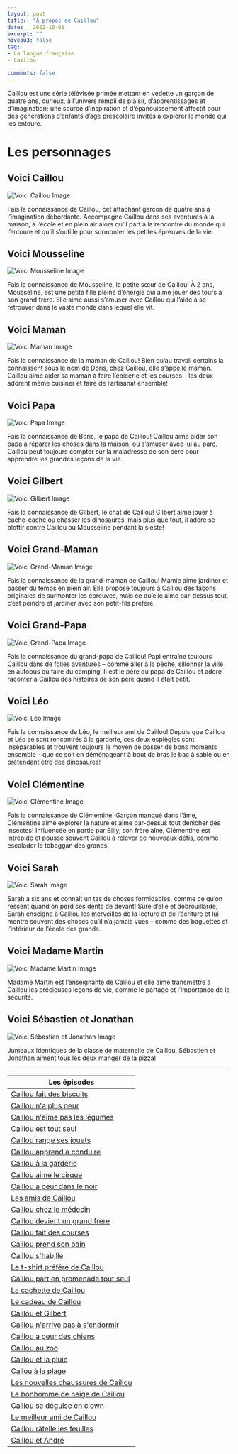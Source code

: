 ```yaml
---
layout: post
title:  "À propos de Caillou"
date:   2022-10-01
excerpt: ""
niveau3: false
tag:
- La langue française
- Caillou

comments: false
---
```

<img style="display: none;" src="/assets/img/thumbnails/caillou.jpg" alt="" width="1" height="1">

Caillou est une série télévisée primée mettant en vedette un garçon de quatre ans, curieux, à l’univers rempli de plaisir, d’apprentissages et d’imagination; une source d’inspiration et d’épanouissement affectif pour des générations d’enfants d’âge préscolaire invités à explorer le monde qui les entoure.

# Les personnages



## Voici Caillou

![Voici Caillou Image](https://content-fr.caillou.com/uploads/2016/03/01_Caillou_Character_Caillou_719x405-1.jpg)

Fais la connaissance de Caillou, cet attachant garçon de quatre ans à l’imagination débordante. Accompagne Caillou dans ses aventures à la maison, à l’école et en plein air alors qu’il part à la rencontre du monde qui l’entoure et qu’il s’outille pour surmonter les petites épreuves de la vie.



## Voici Mousseline

![Voici Mousseline Image](https://content-fr.caillou.com/uploads/2016/03/02_Caillou_Character_Mousseline_719x405-1.jpg)

Fais la connaissance de Mousseline, la petite sœur de Caillou! À 2 ans, Mousseline, est une petite fille pleine d’énergie qui aime jouer des tours à son grand frère. Elle aime aussi s’amuser avec Caillou qui l’aide à se retrouver dans le vaste monde dans lequel elle vit.



## Voici Maman

![Voici Maman Image](https://content-fr.caillou.com/uploads/2016/03/03_Caillou_Character_Maman_719x405-1.jpg)

Fais la connaissance de la maman de Caillou! Bien qu’au travail certains la connaissent sous le nom de Doris, chez Caillou, elle s’appelle maman. Caillou aime aider sa maman à faire l’épicerie et les courses – les deux adorent même cuisiner et faire de l’artisanat ensemble!



## Voici Papa

![Voici Papa Image](https://content-fr.caillou.com/uploads/2016/03/04_Caillou_Character_papa_719x405-1.jpg)

Fais la connaissance de Boris, le papa de Caillou! Caillou aime aider son papa à réparer les choses dans la maison, ou s’amuser avec lui au parc. Caillou peut toujours compter sur la maladresse de son père pour apprendre les grandes leçons de la vie.



## Voici Gilbert

![Voici Gilbert Image](https://content-fr.caillou.com/uploads/2016/03/05_Caillou_Character_Gilbert_719x405-1.jpg)

Fais la connaissance de Gilbert, le chat de Caillou! Gilbert aime jouer à cache-cache ou chasser les dinosaures, mais plus que tout, il adore se blottir contre Caillou ou Mousseline pendant la sieste!



## Voici Grand-Maman

![Voici Grand-Maman Image](https://content-fr.caillou.com/uploads/2016/03/06_Caillou_Character_Grandmaman_719x405-1.jpg)

Fais la connaissance de la grand-maman de Caillou! Mamie aime jardiner et passer du temps en plein air. Elle propose toujours à Caillou des façons originales de surmonter les épreuves, mais ce qu’elle aime par-dessus tout, c’est peindre et jardiner avec son petit-fils préféré.



## Voici Grand-Papa

![Voici Grand-Papa Image](https://content-fr.caillou.com/uploads/2016/03/07_Caillou_Character_Grandpapa_719x405-1.jpg)

Fais la connaissance du grand-papa de Caillou! Papi entraîne toujours Caillou dans de folles aventures – comme aller à la pêche, sillonner la ville en autobus ou faire du camping! Il est le père du papa de Caillou et adore raconter à Caillou des histoires de son père quand il était petit.



## Voici Léo

![Voici Léo Image](https://content-fr.caillou.com/uploads/2016/03/08_Caillou_Character_Leo_719x405-1.jpg)

Fais la connaissance de Léo, le meilleur ami de Caillou! Depuis que Caillou et Léo se sont rencontrés à la garderie, ces deux espiègles sont inséparables et trouvent toujours le moyen de passer de bons moments ensemble – que ce soit en déménageant à bout de bras le bac à sable ou en prétendant être des dinosaures!



## Voici Clémentine

![Voici Clémentine Image](https://content-fr.caillou.com/uploads/2016/03/09_Caillou_Character_Clementine_719x405-1.jpg)

Fais la connaissance de Clémentine! Garçon manqué dans l’âme, Clémentine aime explorer la nature et aime par-dessus tout dénicher des insectes! Influencée en partie par Billy, son frère aîné, Clémentine est intrépide et pousse souvent Caillou à relever de nouveaux défis, comme escalader le toboggan des grands.



## Voici Sarah

![Voici Sarah Image](https://content-fr.caillou.com/uploads/2016/03/10_Caillou_Character_Sara_719x405-1.jpg)

Sarah a six ans et connaît un tas de choses formidables, comme ce qu’on ressent quand on perd ses dents de devant! Sûre d’elle et débrouillarde, Sarah enseigne à Caillou les merveilles de la lecture et de l’écriture et lui montre souvent des choses qu’il n’a jamais vues – comme des baguettes et l’intérieur de l’école des grands.



## Voici Madame Martin

![Voici Madame Martin Image](https://content-fr.caillou.com/uploads/2016/03/11_Caillou_Character_MdmMartin_719x405-1.jpg)

Madame Martin est l’enseignante de Caillou et elle aime transmettre à Caillou les précieuses leçons de vie, comme le partage et l’importance de la sécurité.



## Voici Sébastien et Jonathan

![Voici Sébastien et Jonathan Image](https://content-fr.caillou.com/uploads/2016/03/12_Caillou_Character_Sebastien-et-Jonathan-_719x405-1.jpg)

Jumeaux identiques de la classe de maternelle de Caillou, Sébastien et Jonathan aiment tous les deux manger de la pizza!



<hr>

| Les épisodes                                                 |
| ------------------------------------------------------------ |
| [Caillou fait des biscuits](https://sanabilmedia.com/caillou1/) |
| [Caillou n'a plus peur](https://sanabilmedia.com/caillou2/)  |
| [Caillou n'aime pas les légumes](https://sanabilmedia.com/caillou3/) |
| [Caillou est tout seul](https://sanabilmedia.com/caillou4/)  |
| [Caillou range ses jouets](https://sanabilmedia.com/caillou5/) |
| [Caillou apprend à conduire](https://sanabilmedia.com/caillou6/) |
| [Caillou à la garderie](https://sanabilmedia.com/caillou7/)  |
| [Caillou aime le cirque](https://sanabilmedia.com/caillou8/) |
| [Caillou a peur dans le noir](https://sanabilmedia.com/caillou9/) |
| [Les amis de Caillou](https://sanabilmedia.com/caillou10/)   |
| [Caillou chez le médecin](https://sanabilmedia.com/caillou11/) |
| [Caillou devient un grand frère](https://sanabilmedia.com/caillou12/) |
| [Caillou fait des courses](https://sanabilmedia.com/caillou13/) |
| [Caillou prend son bain](https://sanabilmedia.com/caillou14/) |
| [Caillou s'habille](https://sanabilmedia.com/caillou15/)     |
| [Le t-shirt préféré de Caillou](https://sanabilmedia.com/caillou16/) |
| [Caillou part en promenade tout seul](https://sanabilmedia.com/caillou17/) |
| [La cachette de Caillou](https://sanabilmedia.com/caillou18/) |
| [Le cadeau de Caillou](https://sanabilmedia.com/caillou19/)  |
| [Caillou et Gilbert](https://sanabilmedia.com/caillou20/)    |
| [Caillou n'arrive pas à s'endormir](https://sanabilmedia.com/caillou21/) |
| [Caillou a peur des chiens](https://sanabilmedia.com/caillou22/) |
| [Caillou au zoo](https://sanabilmedia.com/caillou23/)        |
| [Caillou et la pluie](https://sanabilmedia.com/caillou24/)   |
| [Callou à la plage](https://sanabilmedia.com/caillou25/)     |
| [Les nouvelles chaussures de Caillou](https://sanabilmedia.com/caillou26/) |
| [Le bonhomme de neige de Caillou](https://sanabilmedia.com/caillou27/) |
| [Caillou se déguise en clown](https://sanabilmedia.com/caillou28/) |
| [Le meilleur ami de Caillou](https://sanabilmedia.com/caillou29/) |
| [Caillou râtelle les feuilles](https://sanabilmedia.com/caillou30/) |
| [Caillou et André](https://sanabilmedia.com/caillou31/)      |
